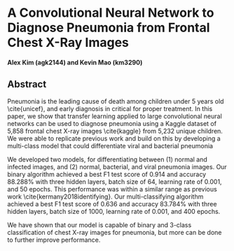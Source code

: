 # A Convolutional Neural Network to Diagnose Pneumonia from Frontal Chest X-Ray Images

#### Alex Kim (agk2144) and Kevin Mao (km3290)

## Abstract

Pneumonia is the leading cause of death among children under 5 years old \cite{unicef}, and early diagnosis in critical for proper treatment. In this paper, we show that transfer learning applied to large convolutional neural networks can be used to diagnose pneumonia using a Kaggle dataset of 5,858 frontal chest X-ray images \cite{kaggle} from 5,232 unique children. We were able to replicate previous work and build on this by developing a multi-class model that could differentiate viral and bacterial pneumonia

We developed two models, for differentiating between (1) normal and infected images, and (2) normal, bacterial, and viral pneumonia images. Our binary algorithm achieved a best F1 test score of 0.914 and accuracy 88.288\% with three hidden layers, batch size of 64, learning rate of 0.001, and 50 epochs. This performance was within a similar range as previous work \cite{kermany2018identifying}. Our multi-classifying algorithm achieved a best F1 test score of 0.636 and accuracy 83.784\% with three hidden layers, batch size of 1000, learning rate of 0.001, and 400 epochs.

We have shown that our model is capable of binary and 3-class classification of chest X-ray images for pneumonia, but more can be done to further improve performance.

